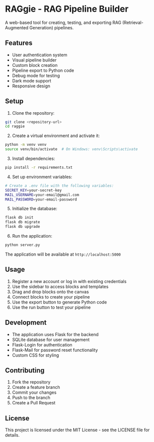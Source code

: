 # RAGgie - RAG Pipeline Builder

A web-based tool for creating, testing, and exporting RAG (Retrieval-Augmented Generation) pipelines.

## Features

- User authentication system
- Visual pipeline builder
- Custom block creation
- Pipeline export to Python code
- Debug mode for testing
- Dark mode support
- Responsive design

## Setup

1. Clone the repository:
```bash
git clone <repository-url>
cd raggie
```

2. Create a virtual environment and activate it:
```bash
python -m venv venv
source venv/bin/activate  # On Windows: venv\Scripts\activate
```

3. Install dependencies:
```bash
pip install -r requirements.txt
```

4. Set up environment variables:
```bash
# Create a .env file with the following variables:
SECRET_KEY=your-secret-key
MAIL_USERNAME=your-email@gmail.com
MAIL_PASSWORD=your-email-password
```

5. Initialize the database:
```bash
flask db init
flask db migrate
flask db upgrade
```

6. Run the application:
```bash
python server.py
```

The application will be available at `http://localhost:5000`

## Usage

1. Register a new account or log in with existing credentials
2. Use the sidebar to access blocks and templates
3. Drag and drop blocks onto the canvas
4. Connect blocks to create your pipeline
5. Use the export button to generate Python code
6. Use the run button to test your pipeline

## Development

- The application uses Flask for the backend
- SQLite database for user management
- Flask-Login for authentication
- Flask-Mail for password reset functionality
- Custom CSS for styling

## Contributing

1. Fork the repository
2. Create a feature branch
3. Commit your changes
4. Push to the branch
5. Create a Pull Request

## License

This project is licensed under the MIT License - see the LICENSE file for details.